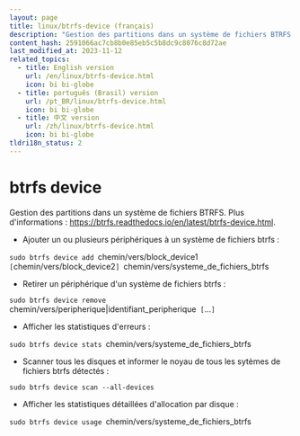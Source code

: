 ```yaml
---
layout: page
title: linux/btrfs-device (français)
description: "Gestion des partitions dans un système de fichiers BTRFS."
content_hash: 2591066ac7cb8b0e85eb5c5b8dc9c8076c8d72ae
last_modified_at: 2023-11-12
related_topics:
  - title: English version
    url: /en/linux/btrfs-device.html
    icon: bi bi-globe
  - title: português (Brasil) version
    url: /pt_BR/linux/btrfs-device.html
    icon: bi bi-globe
  - title: 中文 version
    url: /zh/linux/btrfs-device.html
    icon: bi bi-globe
tldri18n_status: 2
---
```

# btrfs device

Gestion des partitions dans un système de fichiers BTRFS.
Plus d'informations : <https://btrfs.readthedocs.io/en/latest/btrfs-device.html>.

- Ajouter un ou plusieurs périphériques à un système de fichiers btrfs :

`sudo btrfs device add `<span class="tldr-var badge badge-pill bg-dark-lm bg-white-dm text-white-lm text-dark-dm font-weight-bold">chemin/vers/block_device1</span>` [`<span class="tldr-var badge badge-pill bg-dark-lm bg-white-dm text-white-lm text-dark-dm font-weight-bold">chemin/vers/block_device2</span>`] `<span class="tldr-var badge badge-pill bg-dark-lm bg-white-dm text-white-lm text-dark-dm font-weight-bold">chemin/vers/systeme_de_fichiers_btrfs</span>

- Retirer un périphérique d'un système de fichiers btrfs :

`sudo btrfs device remove `<span class="tldr-var badge badge-pill bg-dark-lm bg-white-dm text-white-lm text-dark-dm font-weight-bold">chemin/vers/peripherique|identifiant_peripherique</span>` [`<span class="tldr-var badge badge-pill bg-dark-lm bg-white-dm text-white-lm text-dark-dm font-weight-bold">...</span>`]`

- Afficher les statistiques d'erreurs :

`sudo btrfs device stats `<span class="tldr-var badge badge-pill bg-dark-lm bg-white-dm text-white-lm text-dark-dm font-weight-bold">chemin/vers/systeme_de_fichiers_btrfs</span>

- Scanner tous les disques et informer le noyau de tous les sytèmes de fichiers btrfs détectés :

`sudo btrfs device scan --all-devices`

- Afficher les statistiques détaillées d'allocation par disque :

`sudo btrfs device usage `<span class="tldr-var badge badge-pill bg-dark-lm bg-white-dm text-white-lm text-dark-dm font-weight-bold">chemin/vers/systeme_de_fichiers_btrfs</span>
